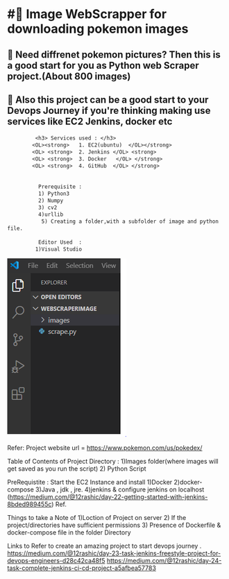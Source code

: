 <h1>#💫 Image WebScrapper for downloading pokemon images </h1>

<h2> 🔮 Need diffrenet  pokemon pictures? Then this is a good start for you as Python web Scraper project.(About 800 images)</h2>
<h2> 🔮 Also this project can be a good start to your Devops Journey if you're thinking making use services like EC2 Jenkins, docker etc </h2>

             <h3> Services used : </h3>
            <OL><strong>   1. EC2(ubuntu)  </OL></strong> 
            <OL> <strong>  2. Jenkins </OL> <strong>
            <OL> <strong>  3. Docker   </OL> </strong>
            <OL> <strong>  4. GitHub  </OL> </strong>


              Prerequisite :
              1) Python3 
              2) Numpy
              3) cv2
              4)urllib
               5) Creating a folder,with a subfolder of image and python file.
               
              Editor Used  :
             1)Visual Studio 


![Folder](https://github.com/12rashic/WebScraperImage/blob/master/webimage1.PNG)


  Refer:  Project website url = https://www.pokemon.com/us/pokedex/


  Table of Contents of Project Directory :
              1)Images folder(where images will get saved as you run the script)
              2) Python Script
              
              
              
  PreRequistite :
              Start the EC2 Instance and install 
              1)Docker
              2)docker-compose
              3)Java , jdk , jre.
              4)jenkins & configure jenkins on localhost (https://medium.com/@12rashic/day-22-getting-started-with-jenkins-8bded989455c) Ref.


Things to take a Note of 
1)Loction of Project on server
2) If the project/directories have sufficient permissions
3) Presence of Dockerfile & docker-compose file in the folder Directory 


Links to Refer to create an amazing project to start devops journey .
https://medium.com/@12rashic/day-23-task-jenkins-freestyle-project-for-devops-engineers-d28c42ca48f5
https://medium.com/@12rashic/day-24-task-complete-jenkins-ci-cd-project-a5afbea57783











